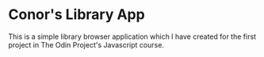 # Conor's Library App

This is a simple library browser application which I have created for the first project in The Odin Project's Javascript course.